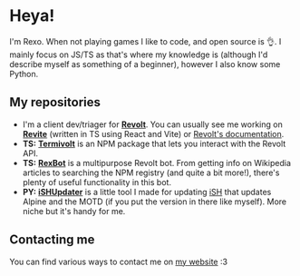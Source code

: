 # Heya!
I'm Rexo. When not playing games I like to code, and open source is :ok_hand:. I mainly focus on JS/TS as that's where my knowledge is (although I'd describe myself as something of a beginner), however I also know some Python.

## My repositories
- I'm a client dev/triager for [**Revolt**](https://github.com/revoltchat). You can usually see me working on [**Revite**](https://github.com/revoltchat/revite) (written in TS using React and Vite) or [Revolt's documentation](https://github.com/revoltchat/documentation).
- **TS:** [**Termivolt**](https://github.com/rexogamer/termivolt) is an NPM package that lets you interact with the Revolt API.
- **TS:** [**RexBot**](https://github.com/rexogamer/rexbot) is a multipurpose Revolt bot. From getting info on Wikipedia articles to searching the NPM registry (and quite a bit more!), there's plenty of useful functionality in this bot. 
- **PY:** [**iSHUpdater**](https://github.com/rexogamer/ishupdater) is a little tool I made for updating [iSH](https://github.com/ish-app/ish) that updates Alpine and the MOTD (if you put the version in there like myself). More niche but it's handy for me.

## Contacting me
You can find various ways to contact me on [my website](https://rexogamer.github.io/) :3
